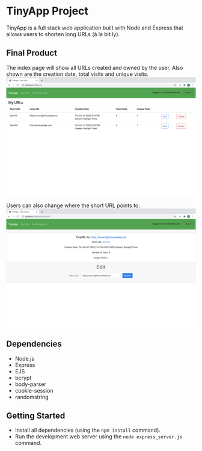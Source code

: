 # TinyApp Project

TinyApp is a full stack web application built with Node and Express that allows users to shorten long URLs (à la bit.ly).

## Final Product

The index page will show all URLs created and owned by the user. Also shown are the creation date, total visits and unique visits.
!["screenshot descriptio"](./docs/urls-index-page.png)

Users can also change where the short URL points to.
!["screenshot description"](./docs/urls-edit-page.png)

## Dependencies

- Node.js
- Express
- EJS
- bcrypt
- body-parser
- cookie-session
- randomstring

## Getting Started

- Install all dependencies (using the `npm install` command).
- Run the development web server using the `node express_server.js` command.